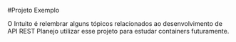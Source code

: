 #Projeto Exemplo


O Intuito é relembrar alguns tópicos relacionados ao desenvolvimento de API REST
Planejo utilizar esse projeto para estudar containers futuramente.
